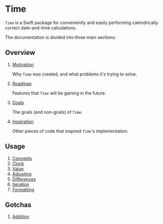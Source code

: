 # Time

`Time` is a Swift package for conveniently and easily performing calendrically correct date-and-time calculations.

The documentation is divided into three main sections:

## Overview

1. [Motivation](1-Overview/1-Motivation.md)

    Why `Time` was created, and what problems it's trying to solve.

2. [Roadmap](1-Overview/2-Roadmap.md)

    Features that `Time` will be gaining in the future.

3. [Goals](1-Overview/3-Goals.md)

    The goals (and non-goals) of `Time`.

4. [Inspiration](1-Overview/4-Inspiration.md)

    Other pieces of code that inspired `Time`'s implementation.

## Usage

1. [Concepts](2-Usage/1-Concepts.md)
2. [Clock](2-Usage/2-Clock.md)
3. [Value](2-Usage/3-Value.md)
4. [Adjusting](2-Usage/4-Adjusting.md)
5. [Differences](2-Usage/5-Differences.md)
6. [Iteration](2-Usage/6-Iteration.md)
7. [Formatting](2-Usage/7-Formatting.md)

## Gotchas

1. [Addition](3-Gotchas/1-Addition.md)
